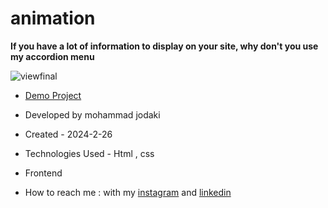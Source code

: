 ﻿# animation
**If you have a lot of information to display on your site, why don't you use my accordion menu**

![viewfinal](https://private-user-images.githubusercontent.com/154656255/328382796-0524ba7b-0e67-4bfa-9dfd-9069c16c4b98.png?jwt=eyJhbGciOiJIUzI1NiIsInR5cCI6IkpXVCJ9.eyJpc3MiOiJnaXRodWIuY29tIiwiYXVkIjoicmF3LmdpdGh1YnVzZXJjb250ZW50LmNvbSIsImtleSI6ImtleTUiLCJleHAiOjE3MTUwNTQ1NzQsIm5iZiI6MTcxNTA1NDI3NCwicGF0aCI6Ii8xNTQ2NTYyNTUvMzI4MzgyNzk2LTA1MjRiYTdiLTBlNjctNGJmYS05ZGZkLTkwNjljMTZjNGI5OC5wbmc_WC1BbXotQWxnb3JpdGhtPUFXUzQtSE1BQy1TSEEyNTYmWC1BbXotQ3JlZGVudGlhbD1BS0lBVkNPRFlMU0E1M1BRSzRaQSUyRjIwMjQwNTA3JTJGdXMtZWFzdC0xJTJGczMlMkZhd3M0X3JlcXVlc3QmWC1BbXotRGF0ZT0yMDI0MDUwN1QwMzU3NTRaJlgtQW16LUV4cGlyZXM9MzAwJlgtQW16LVNpZ25hdHVyZT03YjVkNTBkMzUzNTkzYTBiN2NiYjMyOWIwNmEzYjg0NGYzNzI3NWViMmI0ZjNmZTIwZDdmYTUzZDk2Y2Y1YTdlJlgtQW16LVNpZ25lZEhlYWRlcnM9aG9zdCZhY3Rvcl9pZD0wJmtleV9pZD0wJnJlcG9faWQ9MCJ9.itV4qlwDSBvLNrgDv0pruKmyx7i_Nk7Yt5erqxi6fLU)

- [Demo Project](https://mohammadjodaki.github.io/animation/)

- Developed by mohammad jodaki

- Created - 2024-2-26

- Technologies Used - Html , css 

- Frontend

- How to reach me : with my [instagram](https://www.instagram.com/mohammad_jodaki_web) and [linkedin](https://www.linkedin.com/in/mohammad-jodakian/)

